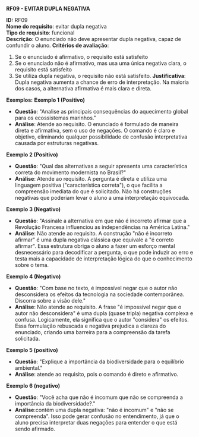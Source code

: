 **RF09 - EVITAR DUPLA NEGATIVA**

**ID:** RF09  
**Nome do requisito**: evitar dupla negativa  
**Tipo de requisito**: funcional  
**Descrição**: O enunciado não deve apresentar dupla negativa, capaz de confundir o aluno.
**Critérios de avaliação**:
1. Se o enunciado é afirmativo, o requisito está satisfeito
2. Se o enunciado não é afirmativo, mas usa uma única negativa clara, o requisito está satisfeito
3. Se utiliza dupla negativa, o requisito não está satisfeito.
**Justificativa**: Dupla negativa aumenta a chance de erro de interpretação. Na maioria dos casos, a alternativa afirmativa é mais clara e direta.

**Exemplos:**
**Exemplo 1 (Positivo)**
- **Questão**: "Analise as principais consequências do aquecimento global para os ecossistemas marinhos."
- **Análise**: Atende ao requisito. O enunciado é formulado de maneira direta e afirmativa, sem o uso de negações. O comando é claro e objetivo, eliminando qualquer possibilidade de confusão interpretativa causada por estruturas negativas.

**Exemplo 2 (Positivo)**
- **Questão**: "Qual das alternativas a seguir apresenta uma característica correta do movimento modernista no Brasil?"
- **Análise**: Atende ao requisito. A pergunta é direta e utiliza uma linguagem positiva ("característica correta"), o que facilita a compreensão imediata do que é solicitado. Não há construções negativas que poderiam levar o aluno a uma interpretação equivocada.

**Exemplo 3 (Negativo)**
- **Questão**: "Assinale a alternativa em que não é incorreto afirmar que a Revolução Francesa influenciou as independências na América Latina."
- **Análise**: Não atende ao requisito. A construção "não é incorreto afirmar" é uma dupla negativa clássica que equivale a "é correto afirmar". Essa estrutura obriga o aluno a fazer um esforço mental desnecessário para decodificar a pergunta, o que pode induzir ao erro e testa mais a capacidade de interpretação lógica do que o conhecimento sobre o tema.

**Exemplo 4 (Negativo)**
- **Questão**: "Com base no texto, é impossível negar que o autor não desconsidera os efeitos da tecnologia na sociedade contemporânea. Discorra sobre a visão dele."
- **Análise**: Não atende ao requisito. A frase "é impossível negar que o autor não desconsidera" é uma dupla (quase tripla) negativa complexa e confusa. Logicamente, ela significa que o autor "considera" os efeitos. Essa formulação rebuscada e negativa prejudica a clareza do enunciado, criando uma barreira para a compreensão da tarefa solicitada.

**Exemplo 5 (positivo)**
- **Questão**: "Explique a importância da biodiversidade para o equilíbrio ambiental."  
- **Análise**: atende ao requisito, pois o comando é direto e afirmativo.

**Exemplo 6 (negativo)**
- **Questão**: "Você acha que não é incomum que não se compreenda a importância da biodiversidade?."  
- **Análise**:contém uma dupla negativa: "não é incomum" e "não se compreenda". Isso pode gerar confusão no entendimento, já que o aluno precisa interpretar duas negações para entender o que está sendo afirmado.